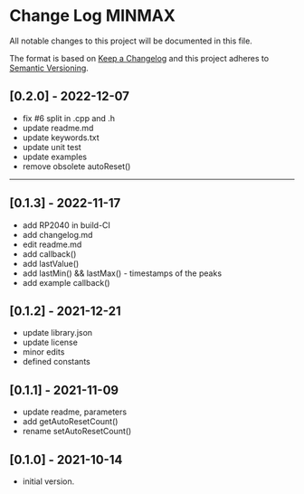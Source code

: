 # Change Log MINMAX

All notable changes to this project will be documented in this file.

The format is based on [Keep a Changelog](http://keepachangelog.com/)
and this project adheres to [Semantic Versioning](http://semver.org/).


## [0.2.0] - 2022-12-07
- fix #6 split in .cpp and .h
- update readme.md
- update keywords.txt
- update unit test
- update examples
- remove obsolete autoReset()


----

## [0.1.3] - 2022-11-17
- add RP2040 in build-CI
- add changelog.md
- edit readme.md
- add callback()
- add lastValue()
- add lastMin() && lastMax() - timestamps of the peaks
- add example callback()

## [0.1.2] - 2021-12-21
- update library.json
- update license
- minor edits
- defined constants

## [0.1.1] - 2021-11-09
- update readme, parameters
- add getAutoResetCount()
- rename setAutoResetCount()

## [0.1.0] - 2021-10-14
- initial version.

